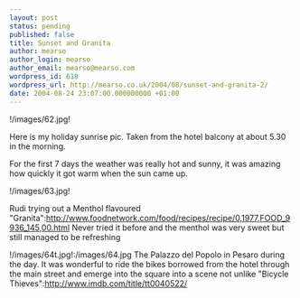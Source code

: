 ```yaml
---
layout: post
status: pending
published: false
title: Sunset and Granita
author: mearso
author_login: mearso
author_email: mearso@mearso.com
wordpress_id: 618
wordpress_url: http://mearso.co.uk/2004/08/sunset-and-granita-2/
date: 2004-08-24 23:07:00.000000000 +01:00
---
```

!/images/62.jpg!

Here is my holiday sunrise pic. Taken from the hotel balcony at about 5.30 in the morning.

For the first 7 days the weather was really hot and sunny, it was amazing how quickly it got warm when the sun came up.

!/images/63.jpg!

Rudi trying out a Menthol flavoured "Granita":http://www.foodnetwork.com/food/recipes/recipe/0,1977,FOOD_9936_145,00.html Never tried it before and the menthol was very sweet but still managed to be refreshing

!/images/64t.jpg!:/images/64.jpg
The Palazzo del Popolo in Pesaro during the day. It was wonderful to ride the bikes borrowed from the hotel through the main street and emerge into the square into a scene not unlike "Bicycle Thieves":http://www.imdb.com/title/tt0040522/
